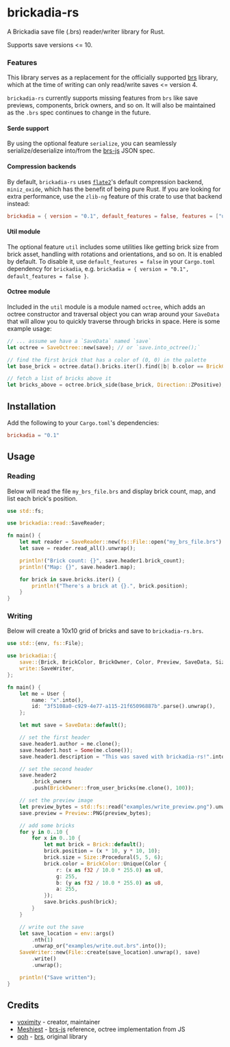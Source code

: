 # brickadia-rs

A Brickadia save file (.brs) reader/writer library for Rust.

Supports save versions <= 10.

### Features

This library serves as a replacement for the officially supported [brs](https://github.com/brickadia/brs)
library, which at the time of writing can only read/write saves <= version 4.

`brickadia-rs` currently supports missing features from `brs` like save previews, components, brick owners,
and so on. It will also be maintained as the `.brs` spec continues to change in the future.

#### Serde support

By using the optional feature `serialize`, you can seamlessly serialize/deserialize into/from the
[brs-js](https://github.com/brickadia-community/brs-js) JSON spec.

#### Compression backends

By default, `brickadia-rs` uses [`flate2`](https://crates.io/crates/flate2)'s default compression backend,
`miniz_oxide`, which has the benefit of being pure Rust. If you are looking for extra performance, use
the `zlib-ng` feature of this crate to use that backend instead:

```toml
brickadia = { version = "0.1", default_features = false, features = ["util", "zlib-ng"] }
```

#### Util module

The optional feature `util` includes some utilities like getting brick size from brick asset, handling with
rotations and orientations, and so on. It is enabled by default. To disable it, use `default_features = false`
in your `Cargo.toml` dependency for `brickadia`, e.g. `brickadia = { version = "0.1", default_features = false }`.

#### Octree module

Included in the `util` module is a module named `octree`, which adds an octree constructor and traversal object
you can wrap around your `SaveData` that will allow you to quickly traverse through bricks in space. Here is
some example usage:

```rs
// ... assume we have a `SaveData` named `save`
let octree = SaveOctree::new(save); // or `save.into_octree();`

// find the first brick that has a color of (0, 0) in the palette
let base_brick = octree.data().bricks.iter().find(|b| b.color == BrickColor::Index(0)).unwrap();

// fetch a list of bricks above it
let bricks_above = octree.brick_side(base_brick, Direction::ZPositive);
```

## Installation

Add the following to your `Cargo.toml`'s dependencies:

```toml
brickadia = "0.1"
```

## Usage

### Reading

Below will read the file `my_brs_file.brs` and display brick count, map, and list each brick's position.

```rs
use std::fs;

use brickadia::read::SaveReader;

fn main() {
    let mut reader = SaveReader::new(fs::File::open("my_brs_file.brs").unwrap()).unwrap();
    let save = reader.read_all().unwrap();

    println!("Brick count: {}", save.header1.brick_count);
    println!("Map: {}", save.header1.map);

    for brick in save.bricks.iter() {
        println!("There's a brick at {}.", brick.position);
    }
}
```

### Writing

Below will create a 10x10 grid of bricks and save to `brickadia-rs.brs`.

```rs
use std::{env, fs::File};

use brickadia::{
    save::{Brick, BrickColor, BrickOwner, Color, Preview, SaveData, Size, User},
    write::SaveWriter,
};

fn main() {
    let me = User {
        name: "x".into(),
        id: "3f5108a0-c929-4e77-a115-21f65096887b".parse().unwrap(),
    };

    let mut save = SaveData::default();

    // set the first header
    save.header1.author = me.clone();
    save.header1.host = Some(me.clone());
    save.header1.description = "This was saved with brickadia-rs!".into();

    // set the second header
    save.header2
        .brick_owners
        .push(BrickOwner::from_user_bricks(me.clone(), 100));

    // set the preview image
    let preview_bytes = std::fs::read("examples/write_preview.png").unwrap();
    save.preview = Preview::PNG(preview_bytes);

    // add some bricks
    for y in 0..10 {
        for x in 0..10 {
            let mut brick = Brick::default();
            brick.position = (x * 10, y * 10, 10);
            brick.size = Size::Procedural(5, 5, 6);
            brick.color = BrickColor::Unique(Color {
                r: (x as f32 / 10.0 * 255.0) as u8,
                g: 255,
                b: (y as f32 / 10.0 * 255.0) as u8,
                a: 255,
            });
            save.bricks.push(brick);
        }
    }

    // write out the save
    let save_location = env::args()
        .nth(1)
        .unwrap_or("examples/write.out.brs".into());
    SaveWriter::new(File::create(save_location).unwrap(), save)
        .write()
        .unwrap();

    println!("Save written");
}
```

## Credits

* [voximity](https://github.com/voximity) - creator, maintainer
* [Meshiest](https://github.com/Meshiest) - [brs-js](https://github.com/brickadia-community/brs-js) reference, octree implementation from JS
* [qoh](https://github.com/qoh) - [brs](https://github.com/brickadia/brs), original library
